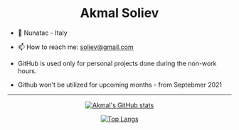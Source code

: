 <div align="center">
  <h1>Akmal Soliev</h1>
</div>

- 🏢 Nunatac - Italy 

- 📫 How to reach me: soliev@gmail.com 

- GitHub is used only for personal projects done during the non-work hours. 

- Github won't be utilized for upcoming months - from Septebmer 2021 

-------------------------------

<div align="center">
  
[![Akmal's GitHub stats](https://github-readme-stats.vercel.app/api?username=akmalsoliev&show_icons=true&theme=radical)](https://github.com/anuraghazra/github-readme-stats) 

[![Top Langs](https://github-readme-stats.vercel.app/api/top-langs/?username=akmalsoliev&layout=compact&theme=radical)](https://github.com/anuraghazra/github-readme-stats)
</div>


<!---
akmalsoliev/akmalsoliev is a ✨ special ✨ repository because its `README.md` (this file) appears on your GitHub profile.
You can click the Preview link to take a look at your changes.
--->
